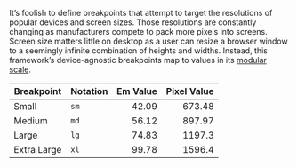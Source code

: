 It’s foolish to define breakpoints that attempt to target the resolutions of popular devices and screen sizes. Those resolutions are constantly changing as manufacturers compete to pack more pixels into screens. Screen size matters little on desktop as a user can resize a browser window to a seemingly infinite combination of heights and widths. Instead, this framework’s device-agnostic breakpoints map to values in its [modular scale](https://github.com/unl/wdntemplates/wiki/Modular-Scale).

| Breakpoint       | Notation | Em Value | Pixel Value |
| ---------------- |----------|---------:| -----------:|
| Small            | `sm`     |    42.09 |      673.48 |
| Medium           | `md`     |    56.12 |      897.97 |
| Large            | `lg`     |    74.83 |     1197.3  |
| Extra Large      | `xl`     |    99.78 |     1596.4  |